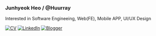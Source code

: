 ### Junhyeok Heo  /  @Huurray
Interested in Software Engineeing, Web(FE), Mobile APP, UI/UX Design

[![CV](https://img.shields.io/badge/CV-%23white.svg?style=for-the-badge&logo=notion&logoColor=white)](https://www.notion.so/CV-cb10e79133b44b63a72ec62cfa5846c7)
[![LinkedIn](https://img.shields.io/badge/Linkedin-%230077B5.svg?style=for-the-badge&logo=linkedin&logoColor=white)](https://www.linkedin.com/in/junhyeok-heo-14b359201/)
[![Blogger](https://img.shields.io/badge/Blog-FF5722?style=for-the-badge&logo=blogger&logoColor=white)](https://velog.io/@huurray)
